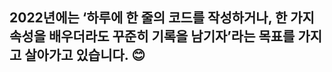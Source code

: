 

## 2022년에는 ‘하루에 한 줄의 코드를 작성하거나, 한 가지 속성을 배우더라도 꾸준히 기록을 남기자’라는 목표를 가지고 살아가고 있습니다. 😊<br>

<!--
**DINGUNOTE/dingunote** is a ✨ _special_ ✨ repository because its `README.md` (this file) appears on your GitHub profile.

Here are some ideas to get you started:

- 🔭 I’m currently working on ...
- 🌱 I’m currently learning ...
- 👯 I’m looking to collaborate on ...
- 🤔 I’m looking for help with ...
- 💬 Ask me about ...
- 📫 How to reach me: ...
- 😄 Pronouns: ...
- ⚡ Fun fact: ...
-->
